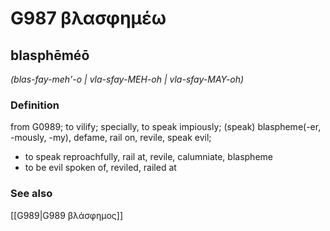 # G987 βλασφημέω

## blasphēméō

_(blas-fay-meh'-o | vla-sfay-MEH-oh | vla-sfay-MAY-oh)_

### Definition

from G0989; to vilify; specially, to speak impiously; (speak) blaspheme(-er, -mously, -my), defame, rail on, revile, speak evil; 

- to speak reproachfully, rail at, revile, calumniate, blaspheme
- to be evil spoken of, reviled, railed at

### See also

[[G989|G989 βλάσφημος]]
